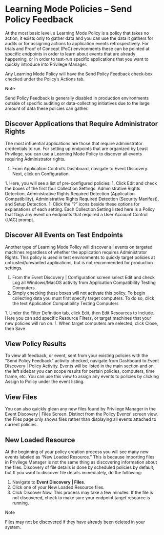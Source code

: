 [title]: # (Learning Mode Policies - Send Policy Feedback)
[tags]: # (Application Control,Event Discovery,Learning Mode,Policy Feedback)
[priority]: # (113)
# Learning Mode Policies – Send Policy Feedback

At the most basic level, a Learning Mode Policy is a policy that takes no action, it exists only to gather data and you can use the data it gathers for audits or for assigning actions to application events retrospectively. For trials and Proof of Concept (PoC) environments these can be pointed at specific endpoints in order to learn about events that are already happening, or in order to test-run specific applications that you want to quickly introduce into Privilege Manager.

Any Learning Mode Policy will have the Send Policy Feedback check-box checked under the Policy’s Actions tab.

>[!Note]
>Send Policy Feedback is generally disabled in production environments outside of specific auditing or data-collecting initiatives due to the large amount of data these policies can gather.

<User-added image>

## Discover Applications that Require Administrator Rights

The most influential applications are those that require administrator credentials to run. For setting up endpoints that are organized by Least Privilege, you can use a Learning Mode Policy to discover all events requiring Administrator rights.

1. From Application Control’s Dashboard, navigate to Event Discovery. Next, click on Configuration.
<User-added image>
1. Here, you will see a list of pre-configured policies:
<User-added image>
1. Click Edit and check the boxes of the first four Collection Settings: Administrative Rights Detection, Administrative Rights Required Detection (Application Compatibility), Administrative Rights Required Detection (Security Manifest), and Setup Detection.
1. Click the “?” icons beside these options for explanations of each setting. Each Collection Setting listed here is a Policy that flags any event on endpoints that required a User Account Control (UAC) prompt.

## Discover All Events on Test Endpoints

Another type of Learning Mode Policy will discover all events on targeted machines regardless of whether the application requires Administrator Rights. This policy is used in test environments to quickly target policies at untrusted/unwanted applications, but is not recommended for production settings.

1. From the Event Discovery | Configuration screen select Edit and check Log all Windows/MacOS activity from Application Compatibility Testing Computers.
1. Simply checking these boxes will not activate this policy. To begin collecting data you must first specify target computers. To do so, click the text Application Compatibility Testing Computers
<User-added image>
1. Under the Filter Definition tab, click Edit, then Edit Resources to Include. Here you can add specific Resource Filters, or target machines that your new policies will run on.
<User-added image>
1. When target computers are selected, click Close, then Save

## View Policy Results

To view all feedback, or event, sent from your existing policies with the “Send Policy Feedback” activity checked, navigate from Dashboard to Event Discovery | Policy Activity. Events will be listed in the main section and on the left sidebar you can scope results for certain policies, computers, time frame, etc. You can use this view to assign any events to policies by clicking Assign to Policy under the event listing.

<User-added image>

## View Files
You can also quickly glean any new files found by Privilege Manager in the Event Discovery | Files Screen. Distinct from the Policy Events’ screen view, the Files page only shows files rather than displaying all events attached to current policies.

<User-added image>

## New Loaded Resource

<User-added image>

At the beginning of your policy creation process you will see many new events labeled as “New Loaded Resource.” This is because importing files in Privilege Manager is not the same thing as discovering information about the files. Discovery of file details is done by scheduled policies by default, but If you want to discover file details immediately, do the following:

1. Navigate to __Event Discovery | Files__.
1. Click one of your New Loaded Resource files.
1. Click Discover Now. This process may take a few minutes. If the file is not discovered, check to make sure your endpoint target resource is running. 

>[!Note]
>Files may not be discovered if they have already been deleted in your system.

<User-added image>